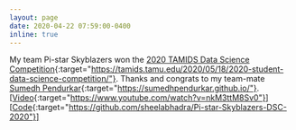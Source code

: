 ```yaml
---
layout: page
date: 2020-04-22 07:59:00-0400
inline: true
---
```


My team Pi-star Skyblazers won the [2020 TAMIDS Data Science Competition](https://tamids.tamu.edu/2020/05/18/2020-student-data-science-competition/){:target="https://tamids.tamu.edu/2020/05/18/2020-student-data-science-competition/"}. Thanks and congrats to my team-mate [Sumedh Pendurkar](https://sumedhpendurkar.github.io/){:target="https://sumedhpendurkar.github.io/"}. [[Video](https://www.youtube.com/watch?v=nkM3ttM8Sv0){:target="https://www.youtube.com/watch?v=nkM3ttM8Sv0"}] [[Code](https://github.com/sheelabhadra/Pi-star-Skyblazers-DSC-2020){:target="https://github.com/sheelabhadra/Pi-star-Skyblazers-DSC-2020"}]